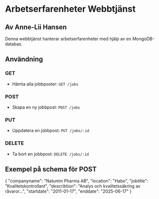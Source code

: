 # Arbetserfarenheter Webbtjänst
## Av Anne-Lii Hansen

Denna webbtjänst hanterar arbetserfarenheter med hjälp av en MongoDB-databas.

## Användning

### GET
- Hämta alla jobbposter: `GET /jobs`
  
### POST
- Skapa en ny jobbpost: `POST /jobs`

### PUT
- Uppdatera en jobbpost: `PUT /jobs/:id`

### DELETE
- Ta bort en jobbpost: `DELETE /jobs/:id`

## Exempel på schema för POST

{
  "companyname": "Natumin Pharma AB",
  "location": "Habo",
  "jobtitle": "Kvalitetskontrollant",
  "describtion": "Analys och kvalitetssäkring av råvaror...",
  "startdate": "2011-01-17",
  "enddate": "2025-06-17"
}
